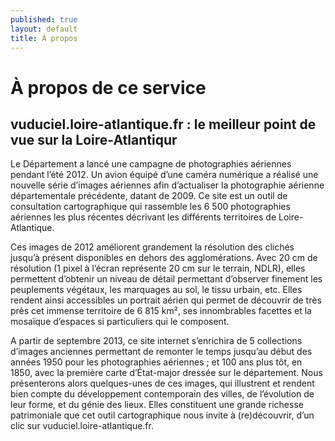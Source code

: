 ```yaml
---
published: true
layout: default
title: À propos
---
```


# À	propos de ce service

## vuduciel.loire-atlantique.fr : le meilleur point de vue sur la Loire-Atlantiqur
Le Département a lancé une campagne de photographies aériennes pendant l’été 2012. Un avion équipé d’une caméra numérique a réalisé une nouvelle série d’images aériennes afin d’actualiser la photographie aérienne départementale précédente, datant de 2009. Ce site est un outil de consultation cartographique qui rassemble les 6 500 photographies aériennes les plus récentes décrivant les différents territoires de Loire-Atlantique. 

Ces images de 2012 améliorent grandement la résolution des clichés jusqu’à présent disponibles en dehors des agglomérations. Avec 20 cm de résolution (1 pixel à l’écran représente 20 cm sur le terrain, NDLR), elles permettent d’obtenir un niveau de détail permettant d’observer finement les peuplements végétaux, les marquages au sol, le tissu urbain, etc. Elles rendent ainsi accessibles un portrait aérien qui permet de découvrir de très près cet immense territoire de 6 815 km², ses innombrables facettes et la mosaïque d’espaces si particuliers qui le composent.

A partir de septembre 2013, ce site internet s’enrichira de 5 collections d’images anciennes permettant de remonter le temps jusqu’au début des années 1950 pour les photographies aériennes ; et 100 ans plus tôt, en 1850, avec la première carte d’État-major dressée sur le département. Nous présenterons alors quelques-unes de ces images, qui illustrent et rendent bien compte du développement contemporain des villes, de l’évolution de leur forme, et du génie des lieux. Elles constituent une grande richesse patrimoniale que cet outil  cartographique nous invite à (re)découvrir, d’un clic sur vuduciel.loire-atlantique.fr.
